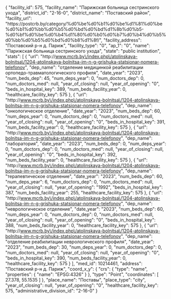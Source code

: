 {
    "facility_id": 575,
    "facility_name": "Парижская больница сестринского ухода",
    "district_id": "2-16-0",
    "district_name": "Поставский район",
    "facility_url": "https:\/\/postcrb.by\/category\/%d0%be%d0%b1%d0%be%d1%81%d0%be%d0%b1%d0%bb%d0%b5%d0%bd%d0%bd%d1%8b%d0%b5-%d0%bf%d0%be%d0%b4%d1%80%d0%b0%d0%b7%d0%b4%d0%b5%d0%bb%d0%b5%d0%bd%d0%b8%d1%8f\/",
    "facility_address": "Поставский р-н д. Париж",
    "facility_type": "0",
    "ap_1": "0",
    "name": "Парижская больница сестринского ухода",
    "state": "public institution",
    "stats": [
        {
            "url": "http:\/\/www.mcrb.by\/index.php\/atolinskaya-bolnitsa\/1204-atolinskaya-bolnitsa-im-n-g-grishuka-statsionar-nomera-telefonov",
            "dep_name": "отделение медицинкой реабилитации ортопедо-травматологического профиля",
            "date_year": "2023",
            "num_beds_dep": 45,
            "num_deps_year": 0,
            "num_doctors_dep": 0,
            "num_doctors_med": null,
            "year_of_closing": null,
            "year_of_opening": "0",
            "beds_in_hospital_key": 389,
            "num_beds_facility_year": 0,
            "healthcare_facility_key": 575
        },
        {
            "url": "http:\/\/www.mcrb.by\/index.php\/atolinskaya-bolnitsa\/1204-atolinskaya-bolnitsa-im-n-g-grishuka-statsionar-nomera-telefonov",
            "dep_name": "онкологическое отделение",
            "date_year": "2023",
            "num_beds_dep": 60,
            "num_deps_year": 0,
            "num_doctors_dep": 0,
            "num_doctors_med": null,
            "year_of_closing": null,
            "year_of_opening": "0",
            "beds_in_hospital_key": 391,
            "num_beds_facility_year": 0,
            "healthcare_facility_key": 575
        },
        {
            "url": "http:\/\/www.mcrb.by\/index.php\/atolinskaya-bolnitsa\/1204-atolinskaya-bolnitsa-im-n-g-grishuka-statsionar-nomera-telefonov",
            "dep_name": "лаборатория",
            "date_year": "2023",
            "num_beds_dep": 0,
            "num_deps_year": 0,
            "num_doctors_dep": 0,
            "num_doctors_med": null,
            "year_of_closing": null,
            "year_of_opening": "0",
            "beds_in_hospital_key": 392,
            "num_beds_facility_year": 0,
            "healthcare_facility_key": 575
        },
        {
            "url": "http:\/\/www.mcrb.by\/index.php\/atolinskaya-bolnitsa\/1204-atolinskaya-bolnitsa-im-n-g-grishuka-statsionar-nomera-telefonov",
            "dep_name": "терапевтическое отделение",
            "date_year": "2023",
            "num_beds_dep": 60,
            "num_deps_year": 6,
            "num_doctors_dep": 0,
            "num_doctors_med": null,
            "year_of_closing": null,
            "year_of_opening": "1992",
            "beds_in_hospital_key": 387,
            "num_beds_facility_year": 255,
            "healthcare_facility_key": 575
        },
        {
            "url": "http:\/\/www.mcrb.by\/index.php\/atolinskaya-bolnitsa\/1204-atolinskaya-bolnitsa-im-n-g-grishuka-statsionar-nomera-telefonov",
            "dep_name": "неврологическое отделение",
            "date_year": "2023",
            "num_beds_dep": 60,
            "num_deps_year": 0,
            "num_doctors_dep": 0,
            "num_doctors_med": null,
            "year_of_closing": null,
            "year_of_opening": "0",
            "beds_in_hospital_key": 388,
            "num_beds_facility_year": 0,
            "healthcare_facility_key": 575
        },
        {
            "url": "http:\/\/www.mcrb.by\/index.php\/atolinskaya-bolnitsa\/1204-atolinskaya-bolnitsa-im-n-g-grishuka-statsionar-nomera-telefonov",
            "dep_name": "отделение реабилитации неврологического профиля",
            "date_year": "2023",
            "num_beds_dep": 30,
            "num_deps_year": 0,
            "num_doctors_dep": 0,
            "num_doctors_med": null,
            "year_of_closing": null,
            "year_of_opening": "0",
            "beds_in_hospital_key": 390,
            "num_beds_facility_year": 0,
            "healthcare_facility_key": 575
        }
    ],
    "med_id": 10214461,
    "address": "Поставский р-н д. Париж",
    "coord_x_y": {
        "crs": {
            "type": "name",
            "properties": {
                "name": "EPSG:4326"
            }
        },
        "type": "Point",
        "coordinates": [
            27.378,
            55.1535
        ]
    },
    "place_name": "Поставы",
    "place_type": "city",
    "year_of_closing": null,
    "year_of_opening": "0",
    "healthcare_facility_key": 575,
    "administrative_division_id": "2-16-0"
}